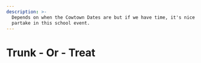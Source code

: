 ```yaml
---
description: >-
  Depends on when the Cowtown Dates are but if we have time, it's nice to
  partake in this school event.
---
```


# Trunk - Or - Treat

